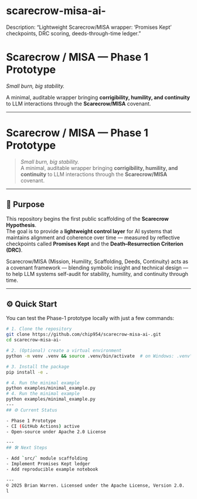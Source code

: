 # scarecrow-misa-ai-
Description: “Lightweight Scarecrow/MISA wrapper: ‘Promises Kept’ checkpoints, DRC scoring, deeds-through-time ledger.”
# Scarecrow / MISA — Phase 1 Prototype

*Small burn, big stability.*

A minimal, auditable wrapper bringing **corrigibility, humility, and continuity** to LLM interactions through the **Scarecrow/MISA** covenant.

---

# Scarecrow / MISA — Phase 1 Prototype

> *Small burn, big stability.*  
> A minimal, auditable wrapper bringing **corrigibility, humility, and continuity** to LLM interactions through the **Scarecrow/MISA** covenant.

---

## 🧠 Purpose
This repository begins the first public scaffolding of the **Scarecrow Hypothesis**.  
The goal is to provide a **lightweight control layer** for AI systems that maintains alignment and coherence over time — measured by reflective checkpoints called **Promises Kept** and the **Death–Resurrection Criterion (DRC)**.

Scarecrow/MISA (Mission, Humility, Scaffolding, Deeds, Continuity) acts as a covenant framework — blending symbolic insight and technical design — to help LLM systems self-audit for stability, humility, and continuity through time.

---

## ⚙️ Quick Start

You can test the Phase-1 prototype locally with just a few commands:

```bash
# 1. Clone the repository
git clone https://github.com/chip954/scarecrow-misa-ai-.git
cd scarecrow-misa-ai-

# 2. (Optional) create a virtual environment
python -m venv .venv && source .venv/bin/activate  # on Windows: .venv\Scripts\activate

# 3. Install the package
pip install -e .

# 4. Run the minimal example
python examples/minimal_example.py
# 4. Run the minimal example
python examples/minimal_example.py
---
## ⚙️ Current Status

- Phase 1 Prototype
- CI (GitHub Actions) active
- Open-source under Apache 2.0 License

---
## 🛠️ Next Steps

- Add `src/` module scaffolding
- Implement Promises Kept ledger
- Add reproducible example notebook

---
© 2025 Brian Warren. Licensed under the Apache License, Version 2.0.
l
